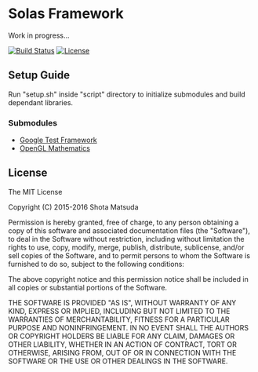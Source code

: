 Solas Framework
===============

Work in progress...

[![Build Status](https://travis-ci.org/takram-design-engineering/solas.svg)](https://travis-ci.org/takram-design-engineering/solas) [![License](http://img.shields.io/badge/license-MIT-lightgrey.svg?style=flat
)](http://mit-license.org)

## Setup Guide

Run "setup.sh" inside "script" directory to initialize submodules and build dependant libraries.

### Submodules

- [Google Test Framework](https://github.com/google/googletest)
- [OpenGL Mathematics](https://github.com/g-truc/glm)

## License

The MIT License

Copyright (C) 2015-2016 Shota Matsuda

Permission is hereby granted, free of charge, to any person obtaining a copy
of this software and associated documentation files (the "Software"), to deal
in the Software without restriction, including without limitation the rights
to use, copy, modify, merge, publish, distribute, sublicense, and/or sell
copies of the Software, and to permit persons to whom the Software is
furnished to do so, subject to the following conditions:

The above copyright notice and this permission notice shall be included in
all copies or substantial portions of the Software.

THE SOFTWARE IS PROVIDED "AS IS", WITHOUT WARRANTY OF ANY KIND, EXPRESS OR
IMPLIED, INCLUDING BUT NOT LIMITED TO THE WARRANTIES OF MERCHANTABILITY,
FITNESS FOR A PARTICULAR PURPOSE AND NONINFRINGEMENT. IN NO EVENT SHALL THE
AUTHORS OR COPYRIGHT HOLDERS BE LIABLE FOR ANY CLAIM, DAMAGES OR OTHER
LIABILITY, WHETHER IN AN ACTION OF CONTRACT, TORT OR OTHERWISE, ARISING FROM,
OUT OF OR IN CONNECTION WITH THE SOFTWARE OR THE USE OR OTHER DEALINGS IN
THE SOFTWARE.
